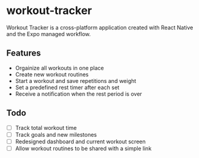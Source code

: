 # workout-tracker

Workout Tracker is a cross-platform application created with React Native and the Expo managed workflow.

## Features
- Orgainize all workouts in one place
- Create new workout routines
- Start a workout and save repetitions and weight
- Set a predefined rest timer after each set
- Receive a notification when the rest period is over

## Todo
- [ ] Track total workout time
- [ ] Track goals and new milestones
- [ ] Redesigned dashboard and current workout screen
- [ ] Allow workout routines to be shared with a simple link
